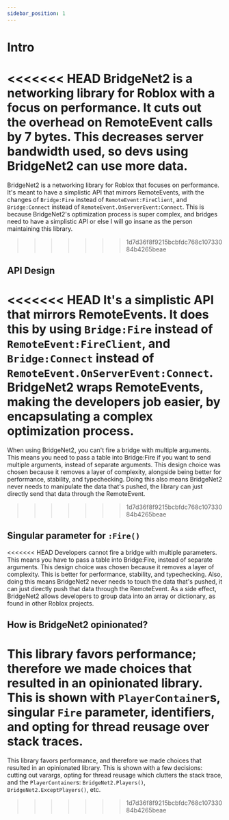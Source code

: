 ```yaml
---
sidebar_position: 1
---
```


# Intro

<<<<<<< HEAD
BridgeNet2 is a networking library for Roblox with a focus on performance. It cuts out the overhead on RemoteEvent calls by 7 bytes. This decreases server bandwidth used, so devs using BridgeNet2 can use more data.
=======
BridgeNet2 is a networking library for Roblox that focuses on performance. It's meant to have a simplistic API that mirrors RemoteEvents, with the changes of `Bridge:Fire` instead of `RemoteEvent:FireClient`, and `Bridge:Connect` instead of `RemoteEvent.OnServerEvent:Connect`. This is because BridgeNet2's optimization process is super complex, and bridges need to have a simplistic API or else I will go insane as the person maintaining this library.
>>>>>>> 1d7d36f8f9215bcbfdc768c10733084b4265beae

## API Design

<<<<<<< HEAD
It's a simplistic API that mirrors RemoteEvents. It does this by using `Bridge:Fire` instead of `RemoteEvent:FireClient`, and `Bridge:Connect` instead of `RemoteEvent.OnServerEvent:Connect`. BridgeNet2 wraps RemoteEvents, making the developers job easier, by encapsulating a complex optimization process.
=======
When using BridgeNet2, you can't fire a bridge with multiple arguments. This means you need to pass a table into Bridge:Fire if you want to send multiple arguments, instead of separate arguments. This design choice was chosen because it removes a layer of complexity, alongside being better for performance, stability, and typechecking. Doing this also means BridgeNet2 never needs to manipulate the data that's pushed, the library can just directly send that data through the RemoteEvent.
>>>>>>> 1d7d36f8f9215bcbfdc768c10733084b4265beae

## Singular parameter for `:Fire()`

<<<<<<< HEAD
Developers cannot fire a bridge with multiple parameters. This means you have to pass a table into Bridge:Fire, instead of separate arguments. This design choice was chosen because it removes a layer of complexity. This is better for performance, stability, and typechecking. Also, doing this means BridgeNet2 never needs to touch the data that's pushed, it can just directly push that data through the RemoteEvent. As a side effect, BridgeNet2 allows developers to group data into an array or dictionary, as found in other Roblox projects.

## How is BridgeNet2 opinionated?

This library favors performance; therefore we made choices that resulted in an opinionated library. This is shown with `PlayerContainer`s, singular `Fire` parameter, identifiers, and opting for thread reusage over stack traces.
=======
This library favors performance, and therefore we made choices that resulted in an opinionated library. This is shown with a few decisions: cutting out varargs, opting for thread reusage which clutters the stack trace, and the `PlayerContainer`s: `BridgeNet2.Players()`, `BridgeNet2.ExceptPlayers()`, etc.
>>>>>>> 1d7d36f8f9215bcbfdc768c10733084b4265beae
